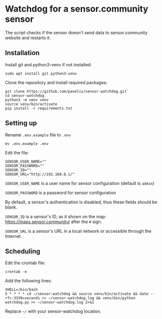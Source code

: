 # Watchdog for a sensor.community sensor

The script checks if the sensor doesn't send data to sensor.community website and restarts it.


## Installation

Install git and python3-venv if not installed:

`sudo apt install git python3-venv`


Clone the repository and install required packages:

```
git clone https://github.com/pavelis/sensor-watchdog.git`
cd sensor-watchdog
python3 -m venv venv
source venv/bin/activate
pip install -r requirements.txt
```


## Setting up

Rename `.env.example` file to `.env`

`mv .env.example .env`

Edit the file:

```
SENSOR_USER_NAME=""
SENSOR_PASSWORD=""
SENSOR_ID=""
SENSOR_URL="http://192.168.0.1/"
```

`SENSOR_USER_NAME` is a user name for sensor configuration (default is `admin`)

`SENSOR_PASSWORD` is a password for sensor configuration

By default, a sensor's authentication is disabled, thus these fields should be blank.

`SENSOR_ID` is a sensor's ID, as it shown on the map: https://maps.sensor.community/ after the `#` sign.

`SENSOR_URL` is a sensor's URL in a local network or accessible through the Internet.


## Scheduling

Edit the crontab file:

`crontab -e`

Add the following lines:

```
SHELL=/bin/bash
5 * * * * cd ~/sensor-watchdog && source venv/bin/activate && date --rfc-3339=seconds >> ~/sensor-watchdog.log && venv/bin/python watchdog.py >> ~/sensor-watchdog.log 2>&1
```

Replace `~/` with your sensor-watchdog location.
